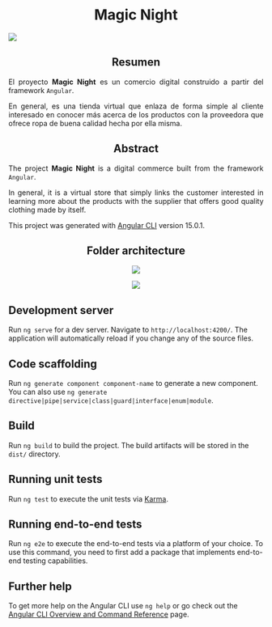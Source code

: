 <h1 align=center> Magic Night </h1>
<a align=center href="https://olayita15.github.io/magic-night/" target="_blank"> 
<image src="https://i.postimg.cc/d160qTqK/page-Header.png">
</a>

<h2 align=center> Resumen </h2>
<p align=justify>El proyecto <strong>Magic Night</strong> es un comercio digital construido a partir del framework <code>Angular</code>.</p>
<p align=justify>En general, es una tienda virtual que enlaza de forma simple al cliente interesado en conocer más acerca de los productos con la proveedora que ofrece ropa de buena calidad hecha por ella misma.</p>

<h2 align=center> Abstract </h2>
<p align=justify>The project <strong>Magic Night</strong> is a digital commerce built from the framework <code>Angular</code>.</p>
<p align=justify>In general, it is a virtual store that simply links the customer interested in learning more about the products with the supplier that offers good quality clothing made by itself.</p>


This project was generated with [Angular CLI](https://github.com/angular/angular-cli) version 15.0.1.

<h2 align=center> Folder architecture </h2>

<p align=center> 
<image src="https://i.postimg.cc/KzCcZKj9/Arquitectura-De-Carpetas-1.png">
</p>

<p align=center> 
<image src="https://www.snsmarketing.es/blog/wp-content/uploads/2016/02/gifanimado.gif">
</p>

## Development server

Run `ng serve` for a dev server. Navigate to `http://localhost:4200/`. The application will automatically reload if you change any of the source files.

## Code scaffolding

Run `ng generate component component-name` to generate a new component. You can also use `ng generate directive|pipe|service|class|guard|interface|enum|module`.

## Build

Run `ng build` to build the project. The build artifacts will be stored in the `dist/` directory.

## Running unit tests

Run `ng test` to execute the unit tests via [Karma](https://karma-runner.github.io).

## Running end-to-end tests

Run `ng e2e` to execute the end-to-end tests via a platform of your choice. To use this command, you need to first add a package that implements end-to-end testing capabilities.

## Further help

To get more help on the Angular CLI use `ng help` or go check out the [Angular CLI Overview and Command Reference](https://angular.io/cli) page.
